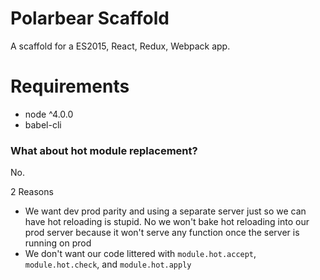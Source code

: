 # Polarbear Scaffold

A scaffold for a ES2015, React, Redux, Webpack app.

# Requirements

* node ^4.0.0
* babel-cli

### What about hot module replacement?

No.

2 Reasons

* We want dev prod parity and using a separate server just so we can have hot reloading is stupid. No we won't bake hot reloading into our prod server because it won't serve any function once the server is running on prod
* We don't want our code littered with `module.hot.accept`, `module.hot.check`, and `module.hot.apply`
